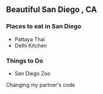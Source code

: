 ## Beautiful San Diego , CA

### Places to eat in San Diego

- Pattaya Thai
- Delhi Kitchen

### Things to Do

- San Diego Zoo

Changing my partner's code 

